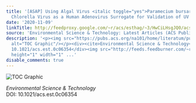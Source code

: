 ```yaml
---
title: '[ASAP] Using Algal Virus <italic toggle="yes">Paramecium bursaria</italic>
  Chlorella Virus as a Human Adenovirus Surrogate for Validation of UV Treatment Systems'
date: '2020-11-09'
linkTitle: http://feedproxy.google.com/~r/acs/esthag/~3/HwCiLHsgJQ0/acs.est.0c06354
source: 'Environmental Science & Technology: Latest Articles (ACS Publications)'
description: '<p><img src="https://pubs.acs.org/na101/home/literatum/publisher/achs/journals/content/esthag/0/esthag.ahead-of-print/acs.est.0c06354/20201109/images/medium/es0c06354_0007.gif"
  alt="TOC Graphic"/></p><div><cite>Environmental Science & Technology</cite></div><div>DOI:
  10.1021/acs.est.0c06354</div><img src="http://feeds.feedburner.com/~r/acs/esthag/~4/HwCiLHsgJQ0"
  height="1" width="1" ...'
disable_comments: true
---
```

<p><img src="https://pubs.acs.org/na101/home/literatum/publisher/achs/journals/content/esthag/0/esthag.ahead-of-print/acs.est.0c06354/20201109/images/medium/es0c06354_0007.gif" alt="TOC Graphic"/></p><div><cite>Environmental Science & Technology</cite></div><div>DOI: 10.1021/acs.est.0c06354</div><img src="http://feeds.feedburner.com/~r/acs/esthag/~4/HwCiLHsgJQ0" height="1" width="1" ...